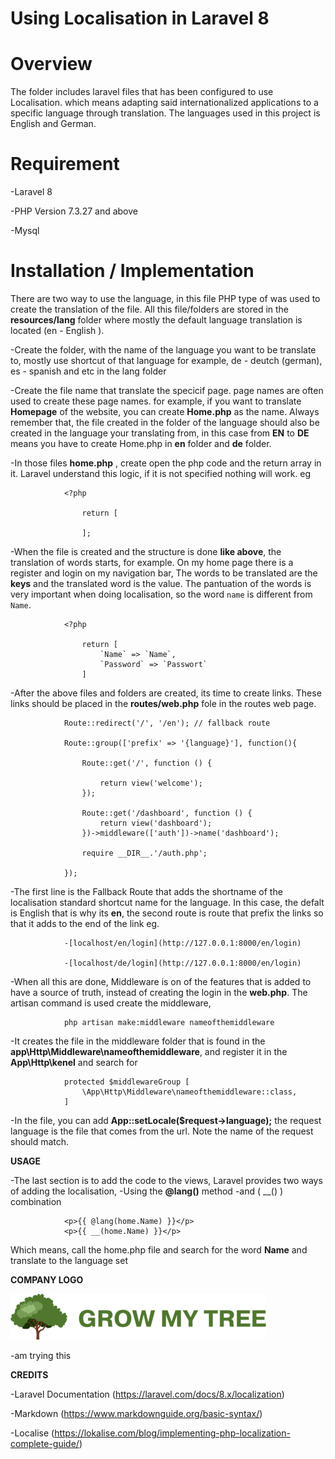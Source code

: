 # Using Localisation in Laravel 8

# Overview

The folder includes laravel files that has been configured to use Localisation. which means adapting said internationalized applications to a specific language through translation. The languages used in this project is 
English and German. 

# Requirement

-Laravel 8

-PHP Version 7.3.27 and above

-Mysql 

# Installation / Implementation

There are two way to use the language, in this file PHP type of was used to create the translation of the file. All this file/folders are stored in the __resources/lang__ folder where mostly the default language translation is located (en - English ).

-Create the folder, with the name of the language you want to be translate to, mostly use shortcut of that language
 for example, de - deutch (german), es - spanish and etc in the lang folder 

-Create the file name that translate the specicif page. page names are often used to create these page names. for example, if you want to translate __Homepage__ of the website, you can create __Home.php__ as the name. Always remember that, the file created in the folder of the language should also be created in the language your translating from, in this case from __EN__ to __DE__ means you have to create Home.php in __en__ folder and __de__ folder.

-In those files __home.php__ , create open the php code and the return array in it. Laravel understand this logic, if it is not specified nothing will work. eg

                <?php

                    return [

                    ];


-When the file is created and the structure is done __like above__, the translation of words starts, for example. On my home page there is a register and login on my navigation bar, The words to be translated are the __keys__ and the translated word is the value. The pantuation of the words is very important when doing localisation, so the word `name` is different from `Name`.

                <?php

                    return [
                        `Name` => `Name`,
                        `Password` => `Passwort`
                    ]

-After the above files and folders are created, its time to create links. These links should be placed in the __routes/web.php__ fole in the routes web page. 


                Route::redirect('/', '/en'); // fallback route

                Route::group(['prefix' => '{language}'], function(){ 

                    Route::get('/', function () {
                        
                        return view('welcome');
                    });
                    
                    Route::get('/dashboard', function () {
                        return view('dashboard');
                    })->middleware(['auth'])->name('dashboard');
                    
                    require __DIR__.'/auth.php';
                    
                });

-The first line is the Fallback Route that adds the shortname of the localisation standard shortcut name for the language. In this case, the defalt is English that is why its __en__, the second route is route that prefix the links so that it adds to the end of the link eg. 

                -[localhost/en/login](http://127.0.0.1:8000/en/login) 

                -[localhost/de/login](http://127.0.0.1:8000/en/login) 

-When all this are done, Middleware is on of the features that is added to have a source of truth, instead of creating the login in the __web.php__. The artisan command is used create the middleware, 

                php artisan make:middleware nameofthemiddleware

-It creates the file in the middleware folder that is found in the __app\Http\Middleware\nameofthemiddleware__, and register it in the __App\Http\kenel__ and search for 

                protected $middlewareGroup [
                    \App\Http\Middleware\nameofthemiddleware::class,
                ]

-In the file, you can add __App::setLocale($request->language);__ the request language is the file that comes from the url. Note the name of the request should match.

__USAGE__

-The last section is to add the code to the views, Laravel provides two ways of adding the localisation,
    -Using the __@lang()__ method
    -and ( __() ) combination



                <p>{{ @lang(home.Name) }}</p>
                <p>{{ __(home.Name) }}</p>

Which means, call the home.php file and search for the word __Name__ and translate to the language set 

__COMPANY LOGO__

![Growmytree Logo](https://github.com/wandumi/localisation/blob/assets/growtwo.png)

-am trying this



__CREDITS__

-Laravel Documentation (https://laravel.com/docs/8.x/localization)

-Markdown (https://www.markdownguide.org/basic-syntax/)

-Localise (https://lokalise.com/blog/implementing-php-localization-complete-guide/)
